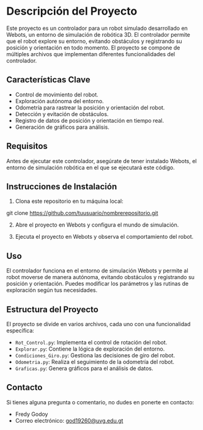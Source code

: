 # Descripción del Proyecto

Este proyecto es un controlador para un robot simulado desarrollado en Webots, un entorno de simulación de robótica 3D. El controlador permite que el robot explore su entorno, evitando obstáculos y registrando su posición y orientación en todo momento. El proyecto se compone de múltiples archivos que implementan diferentes funcionalidades del controlador.

## Características Clave

- Control de movimiento del robot.
- Exploración autónoma del entorno.
- Odometría para rastrear la posición y orientación del robot.
- Detección y evitación de obstáculos.
- Registro de datos de posición y orientación en tiempo real.
- Generación de gráficos para análisis.

## Requisitos

Antes de ejecutar este controlador, asegúrate de tener instalado Webots, el entorno de simulación robótica en el que se ejecutará este código.

## Instrucciones de Instalación

1. Clona este repositorio en tu máquina local:

git clone https://github.com/tuusuario/nombrerepositorio.git

2. Abre el proyecto en Webots y configura el mundo de simulación.

3. Ejecuta el proyecto en Webots y observa el comportamiento del robot.

## Uso

El controlador funciona en el entorno de simulación Webots y permite al robot moverse de manera autónoma, evitando obstáculos y registrando su posición y orientación. Puedes modificar los parámetros y las rutinas de exploración según tus necesidades.

## Estructura del Proyecto

El proyecto se divide en varios archivos, cada uno con una funcionalidad específica:

- `Rot_Control.py`: Implementa el control de rotación del robot.
- `Explorar.py`: Contiene la lógica de exploración del entorno.
- `Condiciones_Giro.py`: Gestiona las decisiones de giro del robot.
- `Odometria.py`: Realiza el seguimiento de la odometría del robot.
- `Graficas.py`: Genera gráficos para el análisis de datos.


## Contacto

Si tienes alguna pregunta o comentario, no dudes en ponerte en contacto:

- Fredy Godoy 
- Correo electrónico: god19260@uvg.edu.gt

